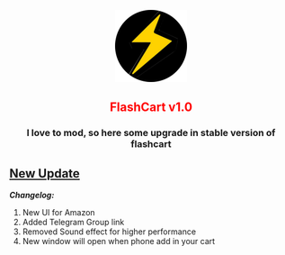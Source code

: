 
<p align="center">
  <img src="https://github.com/heykush/FlashCart-Extension/blob/master/Flashcart_mod%20(v1.0)/icon128.png?raw=true">
</p>
<h2 align="center", style='color:red'>
FlashCart  v1.0</br>
</h2>
<h3 align="center"> I love to mod, so here some upgrade in stable version of flashcart
</h3>

## [New Update](https://github.com/heykush/FlashCart-Extension/tags)

***Changelog:***
1. New UI for Amazon
2. Added Telegram Group link
3. Removed Sound effect for higher performance
4. New window will open when phone add in your cart

